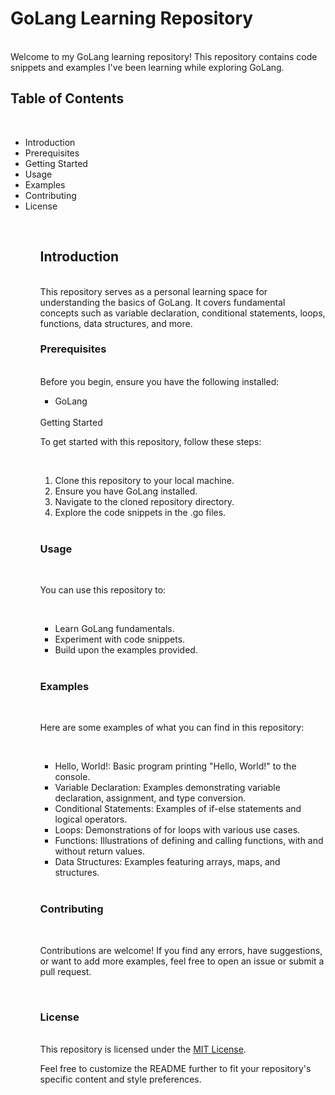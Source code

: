 <h1>GoLang Learning Repository</h1>

</br>

<span>
Welcome to my GoLang learning repository! This repository contains code snippets and examples I've been learning while exploring GoLang.
</span>

</br>

<h2>
Table of Contents
</h2>

</br>

<ul>
  <li>Introduction</li>
  <li>Prerequisites</li>
  <li>Getting Started</li>
  <li>Usage</li>
  <li>Examples</li>
  <li>Contributing</li>
  <li>License</li>
<ul>

</br>

<h2>Introduction</h2>

</br>

<span>
This repository serves as a personal learning space for understanding the basics of GoLang. It covers fundamental concepts such as variable declaration, conditional statements, loops, functions, data structures, and more.
</span>

</br>

<h3>Prerequisites</h3>

</br>

<span>
Before you begin, ensure you have the following installed:
</span>

</br>

<ul>
  <li>
    GoLang
  </li>
</ul>

</br>

<span>
Getting Started
</span>

</br>

<p>
To get started with this repository, follow these steps:
</p>

</br>

<ol>
  <li>Clone this repository to your local machine.</li>
  <li>Ensure you have GoLang installed.</li>
  <li>Navigate to the cloned repository directory.</li>
  <li>Explore the code snippets in the .go files.</li>
</ol>

</br>

<h3>
Usage
</h3>

</br>

<p>
You can use this repository to:
</p>

</br>

<ul>
  <li>Learn GoLang fundamentals.</li>
  <li>Experiment with code snippets.</li>
  <li>Build upon the examples provided.</li>
</ul>

</br>

<h3>
Examples
</h3>

</br>

<p>
Here are some examples of what you can find in this repository:
</p>

</br>

<ul>
  <li>Hello, World!: Basic program printing "Hello, World!" to the console.</li>
  <li>Variable Declaration: Examples demonstrating variable declaration, assignment, and type conversion.</li>
  <li>Conditional Statements: Examples of if-else statements and logical operators.</li>
  <li>Loops: Demonstrations of for loops with various use cases.</li>
  <li>Functions: Illustrations of defining and calling functions, with and without return values.</li>
  <li>Data Structures: Examples featuring arrays, maps, and structures.</li>
</ul>

</br>

<h3>
Contributing
</h3>

</br>
<p>
Contributions are welcome! If you find any errors, have suggestions, or want to add more examples, feel free to open an issue or submit a pull request.
</p>

</br>

<h3>
License
</h3>

</br>

<span>
This repository is licensed under the <a href="https://github.com/TropikoW/firstStepWithGolang/blob/master/LICENSE.MD">MIT License</a>.
</span>

</br>

<p>
Feel free to customize the README further to fit your repository's specific content and style preferences.
</p>